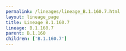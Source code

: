 ```yaml
---
permalink: /lineages/lineage_B.1.160.7.html
layout: lineage_page
title: Lineage B.1.160.7
lineage: B.1.160.7
parent: B.1.160
children: ['B.1.160.7']
---
```

